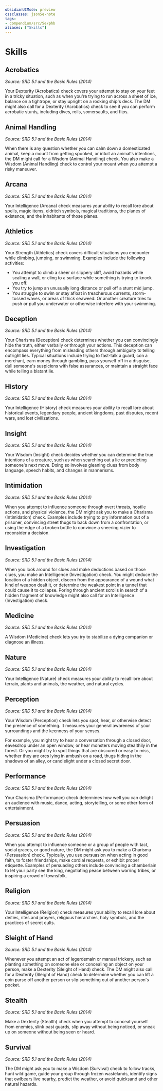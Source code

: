 ```yaml
---
obsidianUIMode: preview
cssclasses: json5e-note
tags:
- compendium/src/5e/phb
aliases: ["Skills"]
---
```

# Skills

## Acrobatics
_Source: SRD 5.1 and the Basic Rules (2014)_

Your Dexterity (Acrobatics) check covers your attempt to stay on your feet in a tricky situation, such as when you're trying to run across a sheet of ice, balance on a tightrope, or stay upright on a rocking ship's deck. The DM might also call for a Dexterity (Acrobatics) check to see if you can perform acrobatic stunts, including dives, rolls, somersaults, and flips.

## Animal Handling
_Source: SRD 5.1 and the Basic Rules (2014)_

When there is any question whether you can calm down a domesticated animal, keep a mount from getting spooked, or intuit an animal's intentions, the DM might call for a Wisdom (Animal Handling) check. You also make a Wisdom (Animal Handling) check to control your mount when you attempt a risky maneuver.

## Arcana
_Source: SRD 5.1 and the Basic Rules (2014)_

Your Intelligence (Arcana) check measures your ability to recall lore about spells, magic items, eldritch symbols, magical traditions, the planes of existence, and the inhabitants of those planes.

## Athletics
_Source: SRD 5.1 and the Basic Rules (2014)_

Your Strength (Athletics) check covers difficult situations you encounter while climbing, jumping, or swimming. Examples include the following activities:

- You attempt to climb a sheer or slippery cliff, avoid hazards while scaling a wall, or cling to a surface while something is trying to knock you off.  
- You try to jump an unusually long distance or pull off a stunt mid jump.  
- You struggle to swim or stay afloat in treacherous currents, storm-tossed waves, or areas of thick seaweed. Or another creature tries to push or pull you underwater or otherwise interfere with your swimming.  

## Deception
_Source: SRD 5.1 and the Basic Rules (2014)_

Your Charisma (Deception) check determines whether you can convincingly hide the truth, either verbally or through your actions. This deception can encompass everything from misleading others through ambiguity to telling outright lies. Typical situations include trying to fast-talk a guard, con a merchant, earn money through gambling, pass yourself off in a disguise, dull someone's suspicions with false assurances, or maintain a straight face while telling a blatant lie.

## History
_Source: SRD 5.1 and the Basic Rules (2014)_

Your Intelligence (History) check measures your ability to recall lore about historical events, legendary people, ancient kingdoms, past disputes, recent wars, and lost civilizations.

## Insight
_Source: SRD 5.1 and the Basic Rules (2014)_

Your Wisdom (Insight) check decides whether you can determine the true intentions of a creature, such as when searching out a lie or predicting someone's next move. Doing so involves gleaning clues from body language, speech habits, and changes in mannerisms.

## Intimidation
_Source: SRD 5.1 and the Basic Rules (2014)_

When you attempt to influence someone through overt threats, hostile actions, and physical violence, the DM might ask you to make a Charisma (Intimidation) check. Examples include trying to pry information out of a prisoner, convincing street thugs to back down from a confrontation, or using the edge of a broken bottle to convince a sneering vizier to reconsider a decision.

## Investigation
_Source: SRD 5.1 and the Basic Rules (2014)_

When you look around for clues and make deductions based on those clues, you make an Intelligence (Investigation) check. You might deduce the location of a hidden object, discern from the appearance of a wound what kind of weapon dealt it, or determine the weakest point in a tunnel that could cause it to collapse. Poring through ancient scrolls in search of a hidden fragment of knowledge might also call for an Intelligence (Investigation) check.

## Medicine
_Source: SRD 5.1 and the Basic Rules (2014)_

A Wisdom (Medicine) check lets you try to stabilize a dying companion or diagnose an illness.

## Nature
_Source: SRD 5.1 and the Basic Rules (2014)_

Your Intelligence (Nature) check measures your ability to recall lore about terrain, plants and animals, the weather, and natural cycles.

## Perception
_Source: SRD 5.1 and the Basic Rules (2014)_

Your Wisdom (Perception) check lets you spot, hear, or otherwise detect the presence of something. It measures your general awareness of your surroundings and the keenness of your senses.

For example, you might try to hear a conversation through a closed door, eavesdrop under an open window, or hear monsters moving stealthily in the forest. Or you might try to spot things that are obscured or easy to miss, whether they are orcs lying in ambush on a road, thugs hiding in the shadows of an alley, or candlelight under a closed secret door.

## Performance
_Source: SRD 5.1 and the Basic Rules (2014)_

Your Charisma (Performance) check determines how well you can delight an audience with music, dance, acting, storytelling, or some other form of entertainment.

## Persuasion
_Source: SRD 5.1 and the Basic Rules (2014)_

When you attempt to influence someone or a group of people with tact, social graces, or good nature, the DM might ask you to make a Charisma (Persuasion) check. Typically, you use persuasion when acting in good faith, to foster friendships, make cordial requests, or exhibit proper etiquette. Examples of persuading others include convincing a chamberlain to let your party see the king, negotiating peace between warring tribes, or inspiring a crowd of townsfolk.

## Religion
_Source: SRD 5.1 and the Basic Rules (2014)_

Your Intelligence (Religion) check measures your ability to recall lore about deities, rites and prayers, religious hierarchies, holy symbols, and the practices of secret cults.

## Sleight of Hand
_Source: SRD 5.1 and the Basic Rules (2014)_

Whenever you attempt an act of legerdemain or manual trickery, such as planting something on someone else or concealing an object on your person, make a Dexterity (Sleight of Hand) check. The DM might also call for a Dexterity (Sleight of Hand) check to determine whether you can lift a coin purse off another person or slip something out of another person's pocket.

## Stealth
_Source: SRD 5.1 and the Basic Rules (2014)_

Make a Dexterity (Stealth) check when you attempt to conceal yourself from enemies, slink past guards, slip away without being noticed, or sneak up on someone without being seen or heard.

## Survival
_Source: SRD 5.1 and the Basic Rules (2014)_

The DM might ask you to make a Wisdom (Survival) check to follow tracks, hunt wild game, guide your group through frozen wastelands, identify signs that owlbears live nearby, predict the weather, or avoid quicksand and other natural hazards.